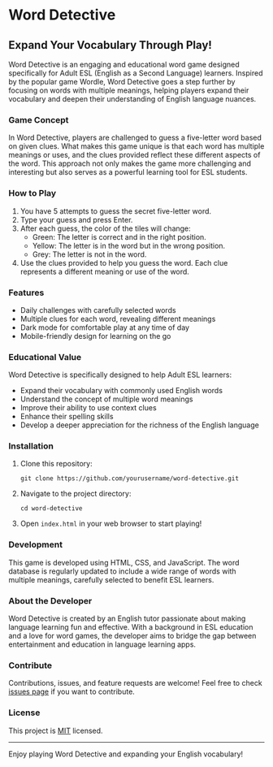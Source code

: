 # Word Detective

## Expand Your Vocabulary Through Play!

Word Detective is an engaging and educational word game designed specifically for Adult ESL (English as a Second Language) learners. Inspired by the popular game Wordle, Word Detective goes a step further by focusing on words with multiple meanings, helping players expand their vocabulary and deepen their understanding of English language nuances.

### Game Concept

In Word Detective, players are challenged to guess a five-letter word based on given clues. What makes this game unique is that each word has multiple meanings or uses, and the clues provided reflect these different aspects of the word. This approach not only makes the game more challenging and interesting but also serves as a powerful learning tool for ESL students.

### How to Play

1. You have 5 attempts to guess the secret five-letter word.
2. Type your guess and press Enter.
3. After each guess, the color of the tiles will change:
   - Green: The letter is correct and in the right position.
   - Yellow: The letter is in the word but in the wrong position.
   - Grey: The letter is not in the word.
4. Use the clues provided to help you guess the word. Each clue represents a different meaning or use of the word.

### Features

- Daily challenges with carefully selected words
- Multiple clues for each word, revealing different meanings
- Dark mode for comfortable play at any time of day
- Mobile-friendly design for learning on the go

### Educational Value

Word Detective is specifically designed to help Adult ESL learners:

- Expand their vocabulary with commonly used English words
- Understand the concept of multiple word meanings
- Improve their ability to use context clues
- Enhance their spelling skills
- Develop a deeper appreciation for the richness of the English language

### Installation

1. Clone this repository:
   ```
   git clone https://github.com/yourusername/word-detective.git
   ```
2. Navigate to the project directory:
   ```
   cd word-detective
   ```
3. Open `index.html` in your web browser to start playing!

### Development

This game is developed using HTML, CSS, and JavaScript. The word database is regularly updated to include a wide range of words with multiple meanings, carefully selected to benefit ESL learners.

### About the Developer

Word Detective is created by an English tutor passionate about making language learning fun and effective. With a background in ESL education and a love for word games, the developer aims to bridge the gap between entertainment and education in language learning apps.

### Contribute

Contributions, issues, and feature requests are welcome! Feel free to check [issues page](https://github.com/yourusername/word-detective/issues) if you want to contribute.

### License

This project is [MIT](https://choosealicense.com/licenses/mit/) licensed.

---

Enjoy playing Word Detective and expanding your English vocabulary!
